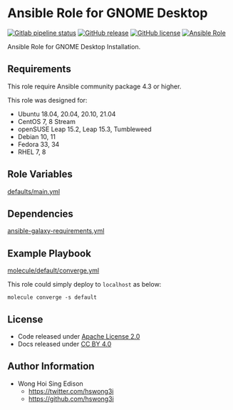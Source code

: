 # Ansible Role for GNOME Desktop

[![Gitlab pipeline status](https://img.shields.io/gitlab/pipeline/alvistack/ansible-role-gnome_desktop/master)](https://gitlab.com/alvistack/ansible-role-gnome_desktop/-/pipelines)
[![GitHub release](https://img.shields.io/github/release/alvistack/ansible-role-gnome_desktop.svg)](https://github.com/alvistack/ansible-role-gnome_desktop/releases)
[![GitHub license](https://img.shields.io/github/license/alvistack/ansible-role-gnome_desktop.svg)](https://github.com/alvistack/ansible-role-gnome_desktop/blob/master/LICENSE)
[![Ansible Role](https://img.shields.io/badge/galaxy-alvistack.gnome_desktop-blue.svg)](https://galaxy.ansible.com/alvistack/gnome_desktop)

Ansible Role for GNOME Desktop Installation.

## Requirements

This role require Ansible community package 4.3 or higher.

This role was designed for:

  - Ubuntu 18.04, 20.04, 20.10, 21.04
  - CentOS 7, 8 Stream
  - openSUSE Leap 15.2, Leap 15.3, Tumbleweed
  - Debian 10, 11
  - Fedora 33, 34
  - RHEL 7, 8

## Role Variables

[defaults/main.yml](defaults/main.yml)

## Dependencies

[ansible-galaxy-requirements.yml](ansible-galaxy-requirements.yml)

## Example Playbook

[molecule/default/converge.yml](molecule/default/converge.yml)

This role could simply deploy to `localhost` as below:

    molecule converge -s default

## License

  - Code released under [Apache License 2.0](LICENSE)
  - Docs released under [CC BY 4.0](http://creativecommons.org/licenses/by/4.0/)

## Author Information

  - Wong Hoi Sing Edison
      - <https://twitter.com/hswong3i>
      - <https://github.com/hswong3i>
